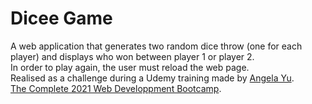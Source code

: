 # Dicee Game

A web application that generates two random dice throw (one for each player) and displays who won between player 1 or player 2. <br>
In order to play again, the user must reload the web page. <br>
Realised as a challenge during a Udemy training made by [Angela Yu](https://github.com/angelabauer "Angela Yu's Github page"). <br>
[The Complete 2021 Web Developpment Bootcamp](https://www.udemy.com/the-complete-web-development-bootcamp/ "Udemy Web Development Bootcamp").
